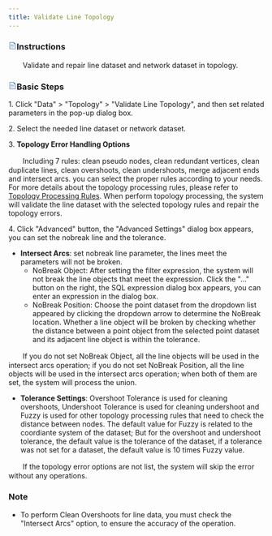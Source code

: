 ```yaml
---
title: Validate Line Topology
---
```


### ![](img/read.gif)Instructions

　　Validate and repair line dataset and network dataset in topology.

### ![](img/read.gif)Basic Steps

1\.  Click "Data" > "Topology" > "Validate Line Topology", and then set related parameters in the pop-up dialog box.

2\.  Select the needed line dataset or network dataset.

3\.  **Topology Error Handling Options**

　　Including 7 rules: clean pseudo nodes, clean redundant vertices, clean duplicate lines, clean overshoots, clean undershoots, merge adjacent ends and intersect arcs. you can select the proper rules according to your needs. For more details about the topology processing rules, please refer to [Topology Processing Rules](TopoProcess.html). When perform topology processing, the system will validate the line dataset with the selected topology rules and repair the topology errors.

4\. Click "Advanced" button, the "Advanced Settings" dialog box appears, you can set the nobreak line and the tolerance.


-   **Intersect Arcs**: set nobreak line parameter, the lines meet the parameters will not be broken.
    -   NoBreak Object: After setting the filter expression, the system will not break the line objects that meet the expression. Click the "..." button on the right, the SQL expression dialog box appears, you can enter an expression in the dialog box.
    -   NoBreak Position: Choose the point dataset from the dropdown list appeared by clicking the dropdown arrow to determine the NoBreak location. Whether a line object will be broken by checking whether the distance between a point object from the selected point dataset and its adjacent line object is within the tolerance.

　　If you do not set NoBreak Object, all the line objects will be used in the intersect arcs operation; if you do not set NoBreak Position, all the line objects will be used in the intersect arcs operation; when both of them are set, the system will process the union.

-   **Tolerance Settings**: Overshoot Tolerance is used for cleaning overshoots, Undershoot Tolerance is used for cleaning undershoot and Fuzzy is used for other topology processing rules that need to check the distance between nodes. The default value for Fuzzy is related to the coordiante system of the dataset; But for the overshoot and undershoot tolerance, the default value is the tolerance of the dataset, if a tolerance was not set for a dataset, the default value is 10 times Fuzzy value.

　　If the topology error options are not list, the system will skip the error without any operations.
    

### Note

* To perform Clean Overshoots for line data, you must check the "Intersect Arcs" option, to ensure the accuracy of the operation.



